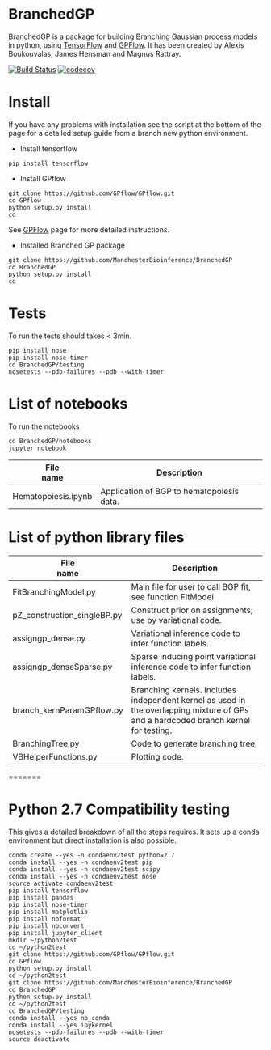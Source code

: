 # BranchedGP

BranchedGP is a package for building Branching Gaussian process models in python, using [TensorFlow](github.com/tensorflow) and [GPFlow](https://github.com/GPflow/GPflow). 
It has been created by Alexis Boukouvalas, James Hensman and Magnus Rattray. 

[![Build Status](https://travis-ci.org/ManchesterBioinference/BranchedGP.svg?branch=master)](https://travis-ci.org/ManchesterBioinference/BranchedGP)
[![codecov](https://codecov.io/gh/ManchesterBioinference/BranchedGP/branch/master/graph/badge.svg)](https://codecov.io/gh/ManchesterBioinference/BranchedGP)

# Install
If you have any problems with installation see the script at the bottom of the page for a detailed setup guide from a branch new python environment. 

   - Install tensorflow
```
pip install tensorflow
```
   - Install GPflow
```
git clone https://github.com/GPflow/GPflow.git
cd GPflow    
python setup.py install
cd
```
    
See [GPFlow](https://github.com/GPflow/GPflow) page for more detailed instructions.

   - Installed Branched GP package
```
git clone https://github.com/ManchesterBioinference/BranchedGP
cd BranchedGP
python setup.py install
cd
```

# Tests
To run the tests should takes < 3min.
```
pip install nose
pip install nose-timer
cd BranchedGP/testing
nosetests --pdb-failures --pdb --with-timer
```


# List of notebooks
To run the notebooks
```
cd BranchedGP/notebooks
jupyter notebook
```

| File <br> name | Description | 
| --- | --- | 
| Hematopoiesis.ipynb | Application of BGP to hematopoiesis data. |

# List of python library files
| File <br> name | Description | 
| --- | --- | 
| FitBranchingModel.py | Main file for user to call BGP fit, see function FitModel | 
| pZ_construction_singleBP.py | Construct prior on assignments; use by variational code. |
| assigngp_dense.py | Variational inference code to infer function labels. |
| assigngp_denseSparse.py | Sparse inducing point variational inference code to infer function labels. |
| branch_kernParamGPflow.py | Branching kernels. Includes independent kernel as used in the overlapping mixture of GPs and a hardcoded branch kernel for testing. |
| BranchingTree.py | Code to generate branching tree. |
| VBHelperFunctions.py | Plotting code. |


=======
# Python 2.7 Compatibility testing
This gives a detailed breakdown of all the steps requires. It sets up a conda environment but direct installation is also possible.
```
conda create --yes -n condaenv2test python=2.7
conda install --yes -n condaenv2test pip
conda install --yes -n condaenv2test scipy
conda install --yes -n condaenv2test nose
source activate condaenv2test
pip install tensorflow
pip install pandas
pip install nose-timer
pip install matplotlib
pip install nbformat
pip install nbconvert
pip install jupyter_client
mkdir ~/python2test
cd ~/python2test
git clone https://github.com/GPflow/GPflow.git
cd GPflow    
python setup.py install
cd ~/python2test
git clone https://github.com/ManchesterBioinference/BranchedGP
cd BranchedGP
python setup.py install
cd ~/python2test
cd BranchedGP/testing
conda install --yes nb_conda
conda install --yes ipykernel
nosetests --pdb-failures --pdb --with-timer
source deactivate
```


